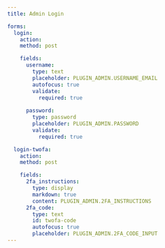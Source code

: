 ```yaml
---
title: Admin Login

forms:
  login:
    action:
    method: post

    fields:
      username:
        type: text
        placeholder: PLUGIN_ADMIN.USERNAME_EMAIL
        autofocus: true
        validate:
          required: true
    
      password:
        type: password
        placeholder: PLUGIN_ADMIN.PASSWORD
        validate:
          required: true

  login-twofa:
    action:
    method: post

    fields:
      2fa_instructions:
        type: display
        markdown: true
        content: PLUGIN_ADMIN.2FA_INSTRUCTIONS
      2fa_code:
        type: text
        id: twofa-code
        autofocus: true
        placeholder: PLUGIN_ADMIN.2FA_CODE_INPUT 
---
```

